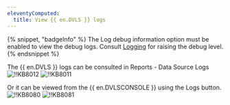 ```yaml
---
eleventyComputed:
  title: View {{ en.DVLS }} logs
---
```

{% snippet, "badgeInfo" %}
The Log debug information option must be enabled to view the debug logs. Consult [Logging](/server/web-interface/administration/configuration/server-settings/general/logging/) for raising the debug level.
{% endsnippet %}

The {{ en.DVLS }} logs can be consulted in Reports - Data Source Logs
![!!KB8012](https://cdnweb.devolutions.net/docs/docs_en_kb_KB8012.png)
![!!KB8011](https://cdnweb.devolutions.net/docs/docs_en_kb_KB8011.png)

Or it can be viewed from the {{ en.DVLSCONSOLE }} using the Logs button.
![!!KB8080](https://cdnweb.devolutions.net/docs/docs_en_kb_KB8080.png)
![!!KB8081](https://cdnweb.devolutions.net/docs/docs_en_kb_KB8081.png)
